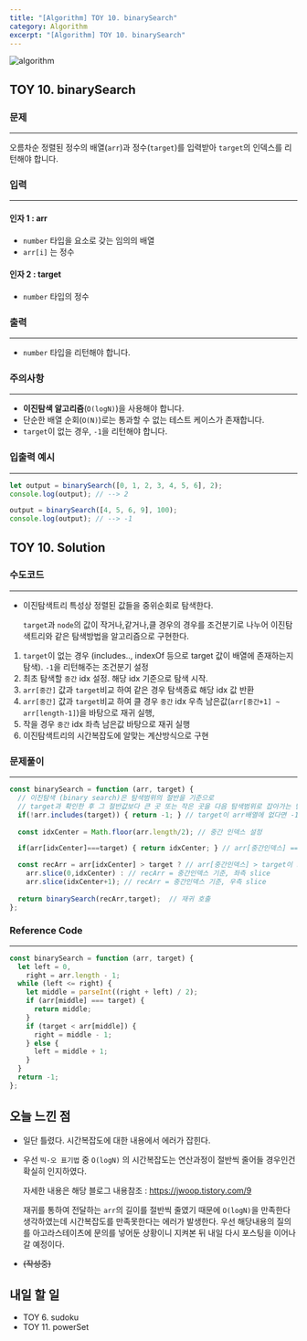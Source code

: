 ```yaml
---
title: "[Algorithm] TOY 10. binarySearch"
category: Algorithm
excerpt: "[Algorithm] TOY 10. binarySearch"
---
```


![algorithm](https://user-images.githubusercontent.com/83164003/131701318-f0ff36c4-1fcc-4f21-b978-18a9d8ec3386.jpg)
## TOY 10. binarySearch
### 문제
---
오름차순 정렬된 정수의 배열(`arr`)과 정수(`target`)를 입력받아 `target`의 인덱스를 리턴해야 합니다.



### 입력
---
#### 인자 1 : arr
- `number` 타입을 요소로 갖는 임의의 배열
-  `arr[i]` 는 정수

#### 인자 2 : target
- `number` 타입의 정수

### 출력
---
- `number` 타입을 리턴해야 합니다.

### 주의사항
---
- **이진탐색 알고리즘**(`O(logN)`)을 사용해야 합니다.
- 단순한 배열 순회(`O(N)`)로는 통과할 수 없는 테스트 케이스가 존재합니다.
- `target`이 없는 경우, `-1`을 리턴해야 합니다.

### 입출력 예시
---
```javascript
let output = binarySearch([0, 1, 2, 3, 4, 5, 6], 2);
console.log(output); // --> 2

output = binarySearch([4, 5, 6, 9], 100);
console.log(output); // --> -1
```


## TOY 10. Solution
### 수도코드
---
- 이진탐색트리 특성상 정렬된 값들을 중위순회로 탐색한다. 

  `target`과 `node`의 값이 작거나,같거나,클 경우의 경우를 조건분기로 나누어 이진탐색트리와 같은 탐색방법을 알고리즘으로 구현한다.

1. `target`이 없는 경우 (includes.., indexOf 등으로 target 값이 배열에 존재하는지 탐색). `-1`을 리턴해주는 조건분기 설정
2.  최초 탐색할 `중간` idx 설정. 해당 idx 기준으로 탐색 시작.
3.  `arr[중간]` 값과 `target`비교 하여 같은 경우 탐색종료 해당 idx 값 반환
4.   `arr[중간]` 값과 `target`비교 하여 클 경우 `중간` idx 우측 남은값(`arr[중간+1] ~ arr[length-1]`)을 바탕으로 재귀 실행, 
5.   작을 경우 `중간` idx 좌측 남은값 바탕으로 재귀 실행
6.  이진탐색트리의 시간복잡도에 알맞는 계산방식으로 구현

### 문제풀이
---
```javascript 
const binarySearch = function (arr, target) {
  // 이진탐색 (binary search)은 탐색범위의 절반을 기준으로 
  // target과 확인한 후 그 절반값보다 큰 곳 또는 작은 곳을 다음 탐색범위로 잡아가는 탐색방법
  if(!arr.includes(target)) { return -1; } // target이 arr배열에 없다면 -1 리턴
  
  const idxCenter = Math.floor(arr.length/2); // 중간 인덱스 설정

  if(arr[idxCenter]===target) { return idxCenter; } // arr[중간인덱스] === target과 같다면, rootNode 가 타겟인 경우이다.

  const recArr = arr[idxCenter] > target ? // arr[중간인덱스] > target이 크다면 root의 좌측으로 탐색이 진행되야함
    arr.slice(0,idxCenter) : // recArr = 중간인덱스 기준, 좌측 slice
    arr.slice(idxCenter+1); // recArr = 중간인덱스 기준, 우측 slice
  
  return binarySearch(recArr,target);  // 재귀 호출
};
```
### Reference Code
---
```javascript
const binarySearch = function (arr, target) {
  let left = 0,
    right = arr.length - 1;
  while (left <= right) {
    let middle = parseInt((right + left) / 2);
    if (arr[middle] === target) {
      return middle;
    }
    if (target < arr[middle]) {
      right = middle - 1;
    } else {
      left = middle + 1;
    }
  }
  return -1;
};
```
## 오늘 느낀 점
- 일단 틀렸다. 시간복잡도에 대한 내용에서 에러가 잡힌다. 
- 우선 `빅-오 표기법` 중 `O(logN)` 의 시간복잡도는 연산과정이 절반씩 줄어들 경우인건 확실히 인지하였다. 

  자세한 내용은 해당 블로그 내용참조 : <a href="https://jwoop.tistory.com/9" target="_blank">https://jwoop.tistory.com/9</a>
	
  재귀를 통하여 전달하는 `arr`의 길이를 절반씩 줄였기 때문에 `O(logN)`을 만족한다 생각하였는데 시간복잡도를 만족못한다는 에러가 발생한다. 우선 해당내용의 질의를 아고라스테이츠에 문의를 넣어둔 상황이니 지켜본 뒤 내일 다시 포스팅을 이어나갈 예정이다.
- ~~(작성중)~~

## 내일 할 일
- TOY 6. sudoku
- TOY 11. powerSet
